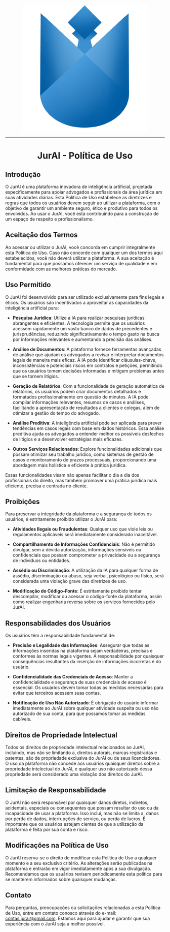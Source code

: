 <p align="center">
  <img src="./assets/img/jurai-git.png"/>
</p>

---

<h1 align="center">JurAI - Política de Uso</h1>

## Introdução

O JurAI é uma plataforma inovadora de inteligência artificial, projetada especificamente para apoiar advogados e 
profissionais da área jurídica em suas atividades diárias. Esta Política de Uso estabelece as diretrizes e regras que 
todos os usuários devem seguir ao utilizar a plataforma, com o objetivo de garantir um ambiente seguro, ético e 
produtivo para todos os envolvidos. Ao usar o JurAI, você está contribuindo para a construção de um espaço de respeito 
e profissionalismo.

## Aceitação dos Termos

Ao acessar ou utilizar o JurAI, você concorda em cumprir integralmente esta Política de Uso. Caso não concorde com 
qualquer um dos termos aqui estabelecidos, você não deverá utilizar a plataforma. A sua aceitação é fundamental para 
que possamos oferecer um serviço de qualidade e em conformidade com as melhores práticas do mercado.

## Uso Permitido

O JurAI foi desenvolvido para ser utilizado exclusivamente para fins legais e éticos. Os usuários são incentivados a 
aproveitar as capacidades da inteligência artificial para:

- **Pesquisa Jurídica**: Utilize a IA para realizar pesquisas jurídicas abrangentes e eficientes. A tecnologia permite 
que os usuários acessem rapidamente um vasto banco de dados de precedentes e jurisprudências, reduzindo 
significativamente o tempo gasto na busca por informações relevantes e aumentando a precisão das análises.

- **Análise de Documentos**: A plataforma fornece ferramentas avançadas de análise que ajudam os advogados a revisar e 
interpretar documentos legais de maneira mais eficaz. A IA pode identificar cláusulas-chave, inconsistências e 
potenciais riscos em contratos e petições, permitindo que os usuários tomem decisões informadas e mitigem problemas 
antes que se tornem litígios.

- **Geração de Relatórios**: Com a funcionalidade de geração automática de relatórios, os usuários podem criar 
documentos detalhados e formatados profissionalmente em questão de minutos. A IA pode compilar informações 
relevantes, resumos de casos e análises, facilitando a apresentação de resultados a clientes e colegas, além de 
otimizar a gestão do tempo do advogado.

- **Análise Preditiva**: A inteligência artificial pode ser aplicada para prever tendências em casos legais com base em 
dados históricos. Essa análise preditiva ajuda os advogados a entender melhor os possíveis desfechos de litígios e a 
desenvolver estratégias mais eficazes.

- **Outros Serviços Relacionados**: Explore funcionalidades adicionais que possam otimizar seu trabalho jurídico, 
como sistemas de gestão de casos e monitoramento de prazos processuais, proporcionando uma abordagem mais holística e 
eficiente à prática jurídica.

Essas funcionalidades visam não apenas facilitar o dia a dia dos profissionais do direito, mas também promover uma 
prática jurídica mais eficiente, precisa e centrada no cliente.

## Proibições

Para preservar a integridade da plataforma e a segurança de todos os usuários, é estritamente proibido utilizar o 
JurAI para:

- **Atividades Ilegais ou Fraudulentas**: Qualquer uso que viole leis ou regulamentos aplicáveis será imediatamente 
considerado inaceitável.
  
- **Compartilhamento de Informações Confidenciais**: Não é permitido divulgar, sem a devida autorização, informações 
sensíveis ou confidenciais que possam comprometer a privacidade ou a segurança de indivíduos ou entidades.
  
- **Assédio ou Discriminação**: A utilização da IA para qualquer forma de assédio, discriminação ou abuso, seja verbal, 
psicológico ou físico, será considerada uma violação grave das diretrizes de uso.
  
- **Modificação do Código-Fonte**: É estritamente proibido tentar descompilar, modificar ou acessar o código-fonte da 
plataforma, assim como realizar engenharia reversa sobre os serviços fornecidos pelo JurAI.

## Responsabilidades dos Usuários

Os usuários têm a responsabilidade fundamental de:

- **Precisão e Legalidade das Informações**: Assegurar que todas as informações inseridas na plataforma sejam 
verdadeiras, precisas e conformes às normas legais vigentes. A responsabilidade por quaisquer consequências 
resultantes da inserção de informações incorretas é do usuário.
  
- **Confidencialidade das Credenciais de Acesso**: Manter a confidencialidade e segurança de suas credenciais de 
acesso é essencial. Os usuários devem tomar todas as medidas necessárias para evitar que terceiros acessem suas contas.
  
- **Notificação de Uso Não Autorizado**: É obrigação do usuário informar imediatamente ao JurAI sobre qualquer 
atividade suspeita ou uso não autorizado de sua conta, para que possamos tomar as medidas cabíveis.

## Direitos de Propriedade Intelectual

Todos os direitos de propriedade intelectual relacionados ao JurAI, incluindo, mas não se limitando a, direitos 
autorais, marcas registradas e patentes, são de propriedade exclusiva do JurAI ou de seus licenciadores. O uso da 
plataforma não concede aos usuários quaisquer direitos sobre a propriedade intelectual do JurAI, e qualquer uso não 
autorizado dessa propriedade será considerado uma violação dos direitos do JurAI.

## Limitação de Responsabilidade

O JurAI não será responsável por quaisquer danos diretos, indiretos, acidentais, especiais ou consequentes que possam 
resultar do uso ou da incapacidade de usar a plataforma. Isso inclui, mas não se limita a, danos por perda de dados, 
interrupções de serviço, ou perda de lucros. É importante que os usuários estejam cientes de que a utilização da 
plataforma é feita por sua conta e risco.

## Modificações na Política de Uso

O JurAI reserva-se o direito de modificar esta Política de Uso a qualquer momento e a seu exclusivo critério. 
As alterações serão publicadas na plataforma e entrarão em vigor imediatamente após a sua divulgação. Recomendamos 
que os usuários revisem periodicamente esta política para se manterem informados sobre quaisquer mudanças.

## Contato

Para perguntas, preocupações ou solicitações relacionadas a esta Política de Uso, entre em contato conosco através do 
e-mail: [contas.jurai@gmail.com](mailto:contas.jurai@gmail.com). Estamos aqui para ajudar e garantir que sua 
experiência com o JurAI seja a melhor possível.
